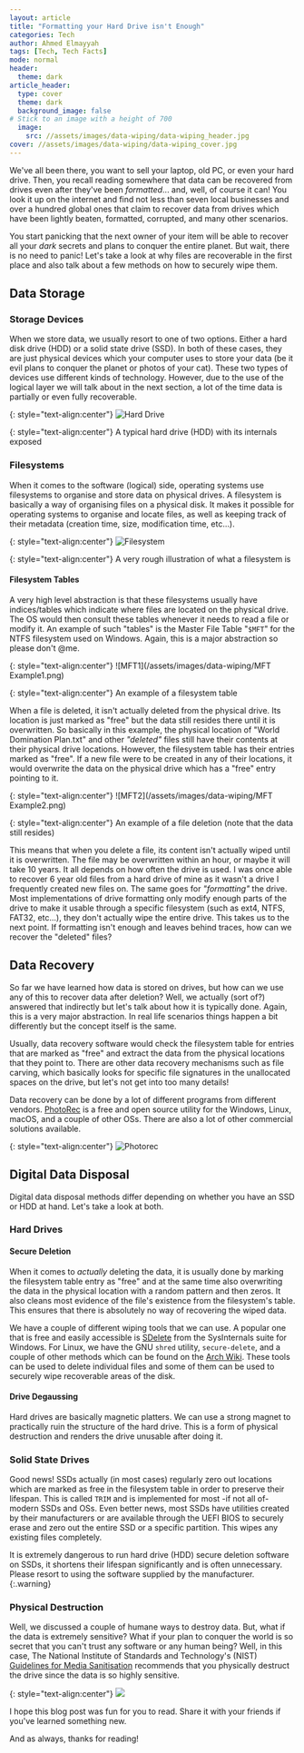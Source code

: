 ```yaml
---
layout: article
title: "Formatting your Hard Drive isn't Enough" 
categories: Tech
author: Ahmed Elmayyah
tags: [Tech, Tech Facts]
mode: normal 
header:
  theme: dark
article_header:
  type: cover 
  theme: dark
  background_image: false
# Stick to an image with a height of 700
  image:
    src: //assets/images/data-wiping/data-wiping_header.jpg
cover: //assets/images/data-wiping/data-wiping_cover.jpg
---
```


We've all been there, you want to sell your laptop, old PC, or even your hard drive. Then, you recall reading somewhere that data can be recovered from drives even after they've been _formatted_... and, well, of course it can! You look it up on the internet and find not less than seven local businesses and over a hundred global ones that claim to recover data from drives which have been lightly beaten, formatted, corrupted, and many other scenarios.
<!--more-->


You start panicking that the next owner of your item will be able to recover all your _dark_ secrets and plans to conquer the entire planet. But wait, there is no need to panic! Let's take a look at why files are recoverable in the first place and also talk about a few methods on how to securely wipe them.

## Data Storage
### Storage Devices
When we store data, we usually resort to one of two options. Either a hard disk drive (HDD) or a solid state drive (SSD). In both of these cases, they are just physical devices which your computer uses to store your data (be it evil plans to conquer the planet or photos of your cat). These two types of devices use different kinds of technology. However, due to the use of the logical layer we will talk about in the next section, a lot of the time data is partially or even fully recoverable.

{: style="text-align:center"}
![Hard Drive](/assets/images/data-wiping/HDD.jpg)

{: style="text-align:center"}
A typical hard drive (HDD) with its internals exposed

### Filesystems
When it comes to the software (logical) side, operating systems use filesystems to organise and store data on physical drives. A filesystem is basically a way of organising files on a physical disk. It makes it possible for operating systems to organise and locate files, as well as keeping track of their metadata (creation time, size, modification time, etc...).

{: style="text-align:center"}
![Filesystem](/assets/images/data-wiping/Filesystem.png)

{: style="text-align:center"}
A very rough illustration of what a filesystem is

#### Filesystem Tables
A very high level abstraction is that these filesystems usually have indices/tables which indicate where files are located on the physical drive. The OS would then consult these tables whenever it needs to read a file or modify it. An example of such "tables" is the Master File Table "`$MFT`" for the NTFS filesystem used on Windows. Again, this is a major abstraction so please don't @me.

{: style="text-align:center"}
![MFT1](/assets/images/data-wiping/MFT Example1.png)

{: style="text-align:center"}
An example of a filesystem table


When a file is deleted, it isn't actually deleted from the physical drive. Its location is just marked as "free" but the data still resides there until it is overwritten. So basically in this example, the physical location of "World Domination Plan.txt" and other _"deleted"_ files still have their contents at their physical drive locations. However, the filesystem table has their entries marked as "free". If a new file were to be created in any of their locations, it would overwrite the data on the physical drive which has a "free" entry pointing to it.

{: style="text-align:center"}
![MFT2](/assets/images/data-wiping/MFT Example2.png)

{: style="text-align:center"}
An example of a file deletion (note that the data still resides)


This means that when you delete a file, its content isn't actually wiped until it is overwritten. The file may be overwritten within an hour, or maybe it will take 10 years. It all depends on how often the drive is used. I was once able to recover 6 year old files from a hard drive of mine as it wasn't a drive I frequently created new files on. The same goes for _"formatting"_ the drive. Most implementations of drive formatting only modify enough parts of the drive to make it usable through a specific filesystem (such as ext4, NTFS, FAT32, etc...), they don't actually wipe the entire drive. This takes us to the next point. If formatting isn't enough and leaves behind traces, how can we recover the "deleted" files?

## Data Recovery
So far we have learned how data is stored on drives, but how can we use any of this to recover data after deletion? Well, we actually (sort of?) answered that indirectly but let's talk about how it is typically done. Again, this is a very major abstraction. In real life scenarios things happen a bit differently but the concept itself is the same.

Usually, data recovery software would check the filesystem table for entries that are marked as "free" and extract the data from the physical locations that they point to. There are other data recovery mechanisms such as file carving, which basically looks for specific file signatures in the unallocated spaces on the drive, but let's not get into too many details!

Data recovery can be done by a lot of different programs from different vendors. [PhotoRec](https://www.cgsecurity.org/wiki/PhotoRec) is a free and open source utility for the Windows, Linux, macOS, and a couple of other OSs. There are also a lot of other commercial solutions available.

{: style="text-align:center"}
![Photorec](/assets/images/data-wiping/PhotoRec_running.png)

## Digital Data Disposal
Digital data disposal methods differ depending on whether you have an SSD or HDD at hand. Let's take a look at both.
### Hard Drives
#### Secure Deletion
When it comes to _actually_ deleting the data, it is usually done by marking the filesystem table entry as "free" and at the same time also overwriting the data in the physical location with a random pattern and then zeros. It also cleans most evidence of the file's existence from the filesystem's table. This ensures that there is absolutely no way of recovering the wiped data.

We have a couple of different wiping tools that we can use. A popular one that is free and easily accessible is [SDelete](https://learn.microsoft.com/en-us/sysinternals/downloads/sdelete) from the SysInternals suite for Windows. For Linux, we have the GNU `shred` utility, `secure-delete`, and a couple of other methods which can be found on the [Arch Wiki](https://wiki.archlinux.org/title/Securely_wipe_disk). These tools can be used to delete individual files and some of them can be used to securely wipe recoverable areas of the disk.

#### Drive Degaussing
Hard drives are basically magnetic platters. We can use a strong magnet to practically ruin the structure of the hard drive. This is a form of physical destruction and renders the drive unusable after doing it.

### Solid State Drives
Good news! SSDs actually (in most cases) regularly zero out locations which are marked as free in the filesystem table in order to preserve their lifespan. This is called `TRIM` and is implemented for most -if not all of- modern SSDs and OSs. Even better news, most SSDs have utilities created by their manufacturers or are available through the UEFI BIOS to securely erase and zero out the entire SSD or a specific partition. This wipes any existing files completely.

It is extremely dangerous to run hard drive (HDD) secure deletion software on SSDs, it shortens their lifespan significantly and is often unnecessary. Please resort to using the software supplied by the manufacturer.
{:.warning}


### Physical Destruction
Well, we discussed a couple of humane ways to destroy data. But, what if the data is extremely sensitive? What if your plan to conquer the world is so secret that you can't trust any software or any human being? Well, in this case, The National Institute of Standards and Technology's (NIST) [Guidelines for Media Sanitisation](https://nvlpubs.nist.gov/nistpubs/SpecialPublications/NIST.SP.800-88r1.pdf) recommends that you physically destruct the drive since the data is so highly sensitive.

{: style="text-align:center"}
![](/assets/images/data-wiping/Gilfoyle.gif)


I hope this blog post was fun for you to read. Share it with your friends if you've learned something new.

And as always, thanks for reading!
